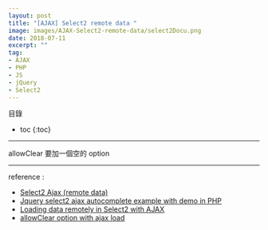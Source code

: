 ```yaml
---
layout: post
title: "[AJAX] Select2 remote data "
image: images/AJAX-Select2-remote-data/select2Docu.png
date: 2018-07-11
excerpt: ""
tag:
- AJAX
- PHP
- JS
- jQuery
- Select2
---
```


目錄
* toc
{:toc}

---

allowClear 要加一個空的 option

---

reference :

* [Select2 Ajax (remote data)](https://select2.org/data-sources/ajax)
* [Jquery select2 ajax autocomplete example with demo in PHP](https://itsolutionstuff.com/post/jquery-select2-ajax-autocomplete-example-with-demo-in-phpexample.html)
* [Loading data remotely in Select2 with AJAX](http://makitweb.com/loading-data-remotely-in-select2-with-ajax/)
* [allowClear option with ajax load](https://github.com/select2/select2/issues/1785)
